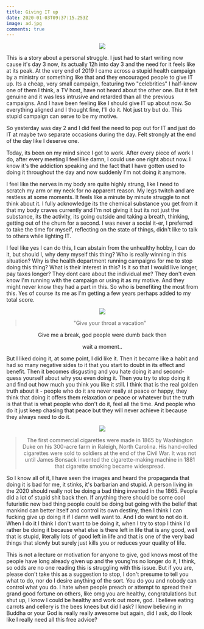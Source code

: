 ```yaml
---
title: Giving IT up
date: 2020-01-03T09:37:15.253Z
image: ad.jpg
comments: true
---
```

<center>

<img src="https://res.cloudinary.com/prime-images/image/upload/v1578045634/ad_a6vkos.jpg">

</center>

This is a story about a personal struggle. I just had to start writing now cause it's day 3 now, its actually 12h into day 3 and the need for it feels like at its peak. At the very end of 2019 I came across a stupid health campaign by a ministry or something like that and they encouraged people to give IT up. Its a cheap, very small campaign, featuring two "celebrities" I half-know one of them I think, a TV host, have not heard about the other one. But it felt genuine and it was less intrusive and retarded than all the previous campaigns. And I have been feeling like I should give IT up about now. So everything aligned and I thought fine, I'll do it. Not just try but do. This stupid campaign can serve to be my motive.

So yesterday was day 2 and I did feel the need to pop out for IT and just do IT at maybe two separate occasions during the day. Felt strongly at the end of the day like I deserve one.

Today, its been on my mind since I got to work. After every piece of work I do, after every meeting I feel like damn, I could use one right about now. I know it's the addiction speaking and the fact that I have gotten used to doing it throughout the day and now suddenly I'm not doing it anymore.

I feel like the nerves in my body are quite highly strung, like I need to scratch my arm or my neck for no apparent reason. My legs twitch and are restless at some moments. It feels like a minute by minute struggle to not think about it. I fully acknowledge its the chemical substance you get from it that my body craves currently and I'm not giving it but its not just the substance, its the activity, its going outside and taking a breath, thinking, getting out of the churn for a second. I was never a social it-er, I preferred to take the time for myself, reflecting on the state of things, didn't like to talk to others while lighting IT.

I feel like yes I can do this, I can abstain from the unhealthy hobby, I can do it, but should I, why deny myself this thing? Who is really winning in this situation? Why is the health department running campaigns for me to stop doing this thing? What is their interest in this? Is it so that I would live longer, pay taxes longer? They dont care about the individual me? They don't even know I'm running with the campaign or using it as my motive. And they might never know they had a part in this. So who is benefiting the most from this. Yes of course its me as I'm getting a few years perhaps added to my total score. 

<center>

<img src="https://res.cloudinary.com/prime-images/image/upload/v1578045634/camels-fresh-01-2015_v9yldl.jpg">

> "Give your throat a vacation"

Give me a break, god people were dumb back then

wait a moment..

</center>

But I liked doing it, at some point, I did like it. Then it became like a habit and had so many negative sides to it that you start to doubt in its effect and benefit. Then it becomes disgusting and you hate doing it and second-quess yourself about why you even doing it. Then you try to stop doing it and find out how much you think you like it still. I think that is the real golden truth about it - people who do it are never really at peace or happy, they think that doing it offers them relaxation or peace or whatever but the truth is that that is what people who don't do it, feel all the time. And people who do it just keep chasing that peace but they will never achieve it because they always need to do it.

<center>

<img src="https://res.cloudinary.com/prime-images/image/upload/v1578045634/first_pack_qxtdl0.jpg">

> The first commercial cigarettes were made in 1865 by Washington Duke on his 300-acre farm in Raleigh, North Carolina. His hand-rolled cigarettes were sold to soldiers at the end of the Civil War. It was not until James Bonsack invented the cigarette-making machine in 1881 that cigarette smoking became widespread.

</center>

So I know all of it, I have seen the images and heard the propaganda that doing it is bad for me, it stinks, it's barbarian and stupid. A person living in the 2020 should really not be doing a bad thing invented in the 1865. People did a lot of stupid shit back then. If anything there should be some cool futuristic new bad thing people could be doing but going with the belief that mankind can better itself and control its own destiny, then I think I can fucking give up doing it if I damn well want to. And I do want to not do it. When I do it I think I don't want to be doing it, when I try to stop I think I'd rather be doing it because what else is there left in life that is any good, well that is stupid, literally lots of good left in life and that is one of the very bad things that slowly but surely just kills you or reduces your quality of life. 

This is not a lecture or motivation for anyone to give, god knows most of the people have long already given up and the young'ns no longer do it, I think, so odds are no one reading this is struggling with this issue. But if you are, please don't take this as a suggestion to stop, I don't presume to tell you what to do, nor do I desire anything of the sort. You do you and nobody can control what you do. I hate when people preach or attempt to spread their grand good fortune on others, like omg you are healthy, congratulations but shut up, I know I could be healthy and work out more, god. I believe eating carrots and cellery is the bees knees but did I ask? I know believing in Buddha or your God is really really awesome but again, did I ask, do I look like I really need all this free advice?
